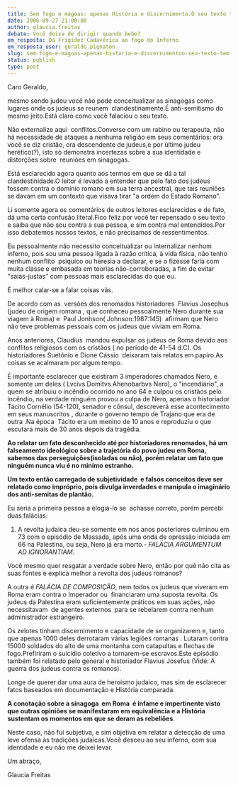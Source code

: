 ```yaml
---
title: Sem fogo e mágoas: apenas História e discernimento.O seu texto tem mérito,não quero provocar nenhuma injustiça, mas existe equív
date: 2006-09-27 21:00:00
author: glaucia.freitas
debate: Você deixa de dirigir quando bebe?
em_resposta: Da Frigidez Cadavérica ao fogo do Inferno
em_resposta_user: geraldo.pignaton
slug: sem-fogo-e-magoas-apenas-historia-e-discernimentoo-seu-texto-tem-meritonao-quero-provocar-nenhuma-injustica-mas-existe-equiv
status: publish 
type: post
---
```


Caro Geraldo,


mesmo sendo judeu você não pode conceitualizar as sinagogas como lugares onde os judeus se reunem  clandestinamente.É anti-semitismo do mesmo jeito.Está claro como você falaciou o seu texto.


Não externalize aqui  conflitos.Converse com um rabino ou terapeuta, não há necessidade de ataques a nenhuma religião em seus comentários: ora você se diz cristão, ora descendente de judeus,e por último judeu herético(?), isto só demonstra incertezas sobre a sua identidade e distorções sobre  reuniões em sinagogas.


Está esclarecido agora quanto aos termos em que se dá a tal clandestinidade.O leitor é levado a entender que pelo fato dos judeus  fossem contra o domínio romano em sua terra ancestral, que tais reuniões se davam em um contexto que visava tirar "a ordem do Estado Romano".


Li somente agora os comentários de outros leitores esclarecidos e de fato, dá uma certa confusão literal.Fico feliz por você ter repensado o seu texto  e saiba que não sou contra a sua pessoa, e sim contra mal entendidos.Por isso debatemos nossos textos, e não precisamos de ressentimentos.


Eu pessoalmente não necessito conceitualizar ou internalizar nenhum inferno, pois sou uma pessoa ligada à razão crítica, à vida física, não tenho nenhum conflito  psiquíco ou heresia a declarar, e se o fizesse faria com muita classe e embasada em teorias não-corroboradas, a fim de evitar "saias-justas" com pessoas mais esclarecidas do que eu.


É melhor calar-se a falar coisas vãs.


De acordo com as  versões dos renomados historiadores  Flavius Josephus (judeu de origem romana , que conheceu pessoalmente Nero durante sua viagem à Roma) e  Paul Jonhson( Johnson:1987:145)  afirmam que Nero não teve problemas pessoais com os judeus que viviam em Roma.


Anos anteriores, Claudius  mandou expulsar os judeus de Roma devido aos conflitos religiosos com os cristãos ( no período de 41-54 d.C). Os historiadores Suetônio e Dione Cássio  deixaram tais relatos em papiro.As coisas se acalmaram por algum tempo.


É importante esclarecer que existiram 3 imperadores chamados Nero, e somente um deles ( Lvcivs Domitvs Ahenobarbvs Nero), o "incendiário", a quem se atribuiu o incêndio ocorrido no ano 64 e culpou os cristãos pelo incêndio, na verdade ninguém provou a culpa de Nero, apenas o historiador Tácito Cornélio (54-120), senador e cônsul, descreverá esse acontecimento em seus manuscritos , durante o governo tempo de Trajano que era de outra .Na época  Tácito era um menino de 10 anos e reproduziu o que escutara mais de 30 anos depois da tragédia.


**Ao relatar um fato desconhecido até por historiadores renomados, há um falseamento ideológico sobre a trajetória do povo judeu em Roma, sabemos das perseguições(isoladas ou não), porém relatar um fato que ninguém nunca viu é no minímo estranho.**


**Um texto então carregado de subjetividade  e falsos conceitos deve ser relatado como impróprio, pois divulga inverdades e manipula o imaginário dos anti-semitas de plantão.**


Eu seria a primeira pessoa a elogiá-lo se  achasse correto, porém percebi duas falácias:


1) A revolta judaica deu-se somente em nos anos posteriores culminou em 73 com o episódio de Massada, após uma onda de opressão iniciada em 66 na Palestina, ou seja, Nero já era morto.- *FALÁCIA ARGUMENTUM AD IGNORANTIAM.*


Você mesmo quer resgatar a verdade sobre Nero, então por quê não cita as suas fontes e explica melhor a revolta dos judeus romanos?


A outra é *FALÁCIA DE COMPOSIÇÃO*, nem todos os judeus que viveram em Roma eram contra o Imperador ou  financiaram uma suposta revolta. Os judeus da Palestina eram suficientemente práticos em suas ações, não necessitavam  de agentes externos  para se rebelarem contra nenhum administrador estrangeiro.


Os zelotes tinham discernimento e capacidade de se organizarem e, tanto  que apenas 1000 deles derrotaram várias legiões romanas . Lutaram contra 15000 soldados do alto de uma montanha com catapultas e flechas de fogo.Prefiriram o suicídio coletivo a tornarem-se escravos.Este episódio também foi relatado pelo general e historiador Flavius Josefus (Vide: A guerra dos judeus contra os romanos).


Longe de querer dar uma aura de heroísmo judaico, mas sim de esclarecer fatos baseados em documentação e História comparada.


**A conotação sobre a sinagoga  em Roma  é infame e impertinente visto que outras opiniões se manifestaram em equivalência e a História sustentam os momentos em que se deram as rebeliões**.


Neste caso, não fui subjetiva, e sim objetiva em relatar a detecção de uma leve ofensa às tradições judaicas.Você desceu ao seu inferno, com sua identidade e eu não me deixei levar.


Um abraço, 


Glaucia Freitas


